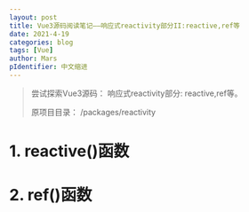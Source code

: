 ```yaml
---
layout: post
title: Vue3源码阅读笔记——响应式reactivity部分II:reactive,ref等
date: 2021-4-19
categories: blog
tags: [Vue]
author: Mars
pIdentifier: 中文缩进
---
```


> 尝试探索Vue3源码： 响应式reactivity部分: reactive,ref等。
>
> 原项目目录： /packages/reactivity

# 1. reactive()函数

# 2. ref()函数
